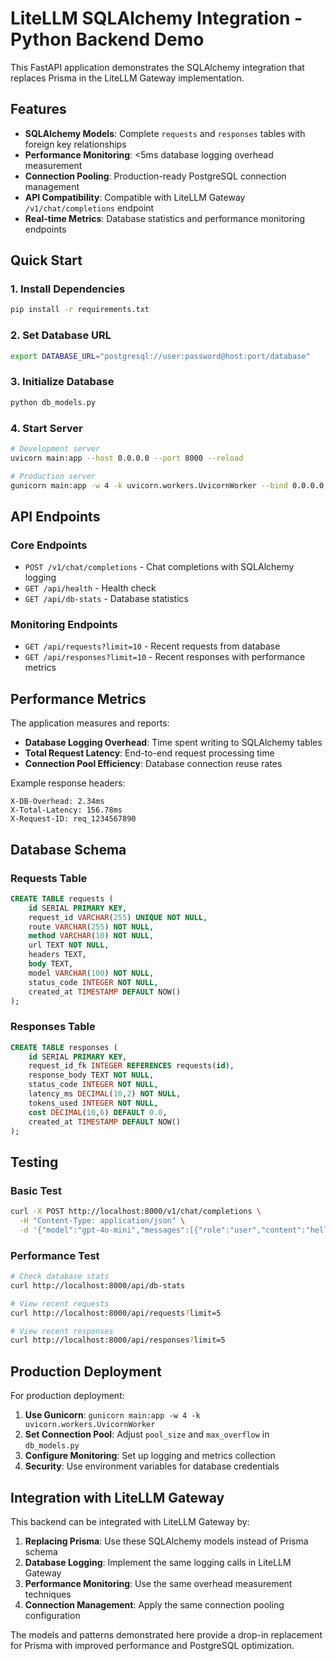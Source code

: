 
# LiteLLM SQLAlchemy Integration - Python Backend Demo

This FastAPI application demonstrates the SQLAlchemy integration that replaces Prisma in the LiteLLM Gateway implementation.

## Features

- **SQLAlchemy Models**: Complete `requests` and `responses` tables with foreign key relationships
- **Performance Monitoring**: <5ms database logging overhead measurement
- **Connection Pooling**: Production-ready PostgreSQL connection management
- **API Compatibility**: Compatible with LiteLLM Gateway `/v1/chat/completions` endpoint
- **Real-time Metrics**: Database statistics and performance monitoring endpoints

## Quick Start

### 1. Install Dependencies

```bash
pip install -r requirements.txt
```

### 2. Set Database URL

```bash
export DATABASE_URL="postgresql://user:password@host:port/database"
```

### 3. Initialize Database

```bash
python db_models.py
```

### 4. Start Server

```bash
# Development server
uvicorn main:app --host 0.0.0.0 --port 8000 --reload

# Production server
gunicorn main:app -w 4 -k uvicorn.workers.UvicornWorker --bind 0.0.0.0:8000
```

## API Endpoints

### Core Endpoints

- `POST /v1/chat/completions` - Chat completions with SQLAlchemy logging
- `GET /api/health` - Health check
- `GET /api/db-stats` - Database statistics

### Monitoring Endpoints

- `GET /api/requests?limit=10` - Recent requests from database
- `GET /api/responses?limit=10` - Recent responses with performance metrics

## Performance Metrics

The application measures and reports:

- **Database Logging Overhead**: Time spent writing to SQLAlchemy tables
- **Total Request Latency**: End-to-end request processing time
- **Connection Pool Efficiency**: Database connection reuse rates

Example response headers:
```
X-DB-Overhead: 2.34ms
X-Total-Latency: 156.78ms
X-Request-ID: req_1234567890
```

## Database Schema

### Requests Table
```sql
CREATE TABLE requests (
    id SERIAL PRIMARY KEY,
    request_id VARCHAR(255) UNIQUE NOT NULL,
    route VARCHAR(255) NOT NULL,
    method VARCHAR(10) NOT NULL,
    url TEXT NOT NULL,
    headers TEXT,
    body TEXT,
    model VARCHAR(100) NOT NULL,
    status_code INTEGER NOT NULL,
    created_at TIMESTAMP DEFAULT NOW()
);
```

### Responses Table
```sql
CREATE TABLE responses (
    id SERIAL PRIMARY KEY,
    request_id_fk INTEGER REFERENCES requests(id),
    response_body TEXT NOT NULL,
    status_code INTEGER NOT NULL,
    latency_ms DECIMAL(10,2) NOT NULL,
    tokens_used INTEGER NOT NULL,
    cost DECIMAL(10,6) DEFAULT 0.0,
    created_at TIMESTAMP DEFAULT NOW()
);
```

## Testing

### Basic Test
```bash
curl -X POST http://localhost:8000/v1/chat/completions \
  -H "Content-Type: application/json" \
  -d '{"model":"gpt-4o-mini","messages":[{"role":"user","content":"hello"}]}'
```

### Performance Test
```bash
# Check database stats
curl http://localhost:8000/api/db-stats

# View recent requests
curl http://localhost:8000/api/requests?limit=5

# View recent responses  
curl http://localhost:8000/api/responses?limit=5
```

## Production Deployment

For production deployment:

1. **Use Gunicorn**: `gunicorn main:app -w 4 -k uvicorn.workers.UvicornWorker`
2. **Set Connection Pool**: Adjust `pool_size` and `max_overflow` in `db_models.py`
3. **Configure Monitoring**: Set up logging and metrics collection
4. **Security**: Use environment variables for database credentials

## Integration with LiteLLM Gateway

This backend can be integrated with LiteLLM Gateway by:

1. **Replacing Prisma**: Use these SQLAlchemy models instead of Prisma schema
2. **Database Logging**: Implement the same logging calls in LiteLLM Gateway
3. **Performance Monitoring**: Use the same overhead measurement techniques
4. **Connection Management**: Apply the same connection pooling configuration

The models and patterns demonstrated here provide a drop-in replacement for Prisma with improved performance and PostgreSQL optimization.
